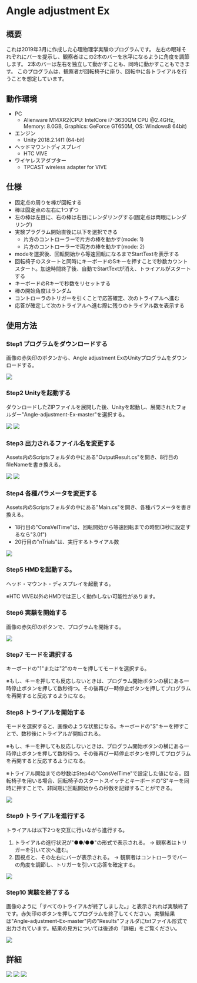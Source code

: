 # Angle adjustment Ex

## 概要
これは2019年3月に作成した心理物理学実験のプログラムです。
左右の眼球それぞれにバーを提示し、観察者はこの2本のバーを水平になるように角度を調節します。
2本のバーは左右を独立して動かすことも、同時に動かすこともできます。
このプログラムは、観察者が回転椅子に座り、回転中に各トライアルを行うことを想定しています。

## 動作環境
- PC
  - Alienware M14XR2(CPU: IntelCore i7-3630QM CPU @2.4GHz, Memory: 8.0GB, Graphics: GeForce GT650M, OS: Windows8 64bit)
- エンジン
  - Unity 2018.2.14f1 (64-bit)
- ヘッドマウントディスプレイ
  - HTC VIVE
- ワイヤレスアダプター
  - TPCAST wireless adapter for VIVE

## 仕様
- 固定点の周りを棒が回転する
- 棒は固定点の左右に1つずつ
- 左の棒は左目に、右の棒は右目にレンダリングする(固定点は両眼にレンダリング)
- 実験プラグラム開始直後に以下を選択できる
  - 片方のコントローラーで片方の棒を動かす(mode: 1)
  - 片方のコントローラーで両方の棒を動かす(mode: 2)
- modeを選択後、回転開始から等速回転になるまでStartTextを表示する
- 回転椅子のスタートと同時にキーボードのSキーを押すことで秒数カウントスタート。加速時間終了後、自動でStartTextが消え、トライアルがスタートする
- キーボードのRキーで秒数をリセットする
- 棒の開始角度はランダム
- コントローラのトリガーを引くことで応答確定、次のトライアルへ進む
- 応答が確定して次のトライアルへ進む際に残りのトライアル数を表示する

## 使用方法
### Step1 プログラムをダウンロードする
画像の赤矢印のボタンから、Angle adjustment ExのUnityプログラムをダウンロードする。

![](https://github.com/Fukky21/kaneko-lab-data/blob/images/Angle_adjustment_Ex/usage_img001.png)

### Step2 Unityを起動する
ダウンロードしたZIPファイルを展開した後、Unityを起動し、展開されたフォルダー"Angle-adjustment-Ex-master"を選択する。

![](https://github.com/Fukky21/kaneko-lab-data/blob/images/Angle_adjustment_Ex/usage_img002.png)
![](https://github.com/Fukky21/kaneko-lab-data/blob/images/Angle_adjustment_Ex/usage_img003.png)

### Step3 出力されるファイル名を変更する
Assets内のScriptsフォルダの中にある"OutputResult.cs"を開き、8行目のfileNameを書き換える。

![](https://github.com/Fukky21/kaneko-lab-data/blob/images/Angle_adjustment_Ex/usage_img004.png)
![](https://github.com/Fukky21/kaneko-lab-data/blob/images/Angle_adjustment_Ex/usage_img005.png)

### Step4 各種パラメータを変更する
Assets内のScriptsフォルダの中にある"Main.cs"を開き、各種パラメータを書き換える。
- 18行目の"ConsVelTime"は、回転開始から等速回転までの時間(3秒に設定するなら"3.0f")
- 20行目の"nTrials"は、実行するトライアル数

![](https://github.com/Fukky21/kaneko-lab-data/blob/images/Angle_adjustment_Ex/usage_img006.png)

### Step5 HMDを起動する。
ヘッド・マウント・ディスプレイを起動する。

※HTC VIVE以外のHMDでは正しく動作しない可能性があります。

### Step6 実験を開始する
画像の赤矢印のボタンで、プログラムを開始する。

![](https://github.com/Fukky21/kaneko-lab-data/blob/images/Angle_adjustment_Ex/usage_img007.png)

### Step7 モードを選択する
キーボードの"1"または"2"のキーを押してモードを選択する。

※もし、キーを押しても反応しないときは、プログラム開始ボタンの横にある一時停止ボタンを押して数秒待つ。その後再び一時停止ボタンを押してプログラムを再開すると反応するようになる。

### Step8 トライアルを開始する
モードを選択すると、画像のような状態になる。キーボードの"S"キーを押すことで、数秒後にトライアルが開始される。

※もし、キーを押しても反応しないときは、プログラム開始ボタンの横にある一時停止ボタンを押して数秒待つ。その後再び一時停止ボタンを押してプログラムを再開すると反応するようになる。

※トライアル開始までの秒数はStep4の"ConsVelTime"で設定した値になる。回転椅子を用いる場合、回転椅子のスタートスイッチとキーボードの"S"キーを同時に押すことで、非同期に回転開始からの秒数を記録することができる。

![](https://github.com/Fukky21/kaneko-lab-data/blob/images/Angle_adjustment_Ex/usage_img008.png)

### Step9 トライアルを進行する
トライアルは以下2つを交互に行いながら進行する。
1. トライアルの進行状況が"●●/●●"の形式で表示される。 → 観察者はトリガーを引いて次へ進む。
2. 固視点と、その左右にバーが表示される。 → 観察者はコントローラでバーの角度を調節し、トリガーを引いて応答を確定する。

![](https://github.com/Fukky21/kaneko-lab-data/blob/images/Angle_adjustment_Ex/usage_img009.png)

### Step10 実験を終了する
画像のように「すべてのトライアルが終了しました。」と表示されれば実験終了です。赤矢印のボタンを押してプログラムを終了してください。実験結果は"Angle-adjustment-Ex-master"内の"Results"フォルダにtxtファイル形式で出力されています。結果の見方については後述の「詳細」をご覧ください。

![](https://github.com/Fukky21/kaneko-lab-data/blob/images/Angle_adjustment_Ex/usage_img010.png)

## 詳細
![](https://github.com/Fukky21/kaneko-lab-data/blob/images/Angle_adjustment_Ex/detail_img001.png)
![](https://github.com/Fukky21/kaneko-lab-data/blob/images/Angle_adjustment_Ex/detail_img002.png)
![](https://github.com/Fukky21/kaneko-lab-data/blob/images/Angle_adjustment_Ex/detail_img003.png)
